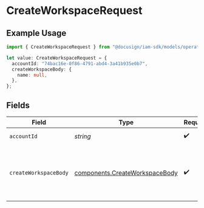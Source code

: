 # CreateWorkspaceRequest

## Example Usage

```typescript
import { CreateWorkspaceRequest } from "@docusign/iam-sdk/models/operations";

let value: CreateWorkspaceRequest = {
  accountId: "74bac16e-0f86-4791-abd4-3a41b935e0b7",
  createWorkspaceBody: {
    name: null,
  },
};
```

## Fields

| Field                                                                            | Type                                                                             | Required                                                                         | Description                                                                      |
| -------------------------------------------------------------------------------- | -------------------------------------------------------------------------------- | -------------------------------------------------------------------------------- | -------------------------------------------------------------------------------- |
| `accountId`                                                                      | *string*                                                                         | :heavy_check_mark:                                                               | The ID of the account                                                            |
| `createWorkspaceBody`                                                            | [components.CreateWorkspaceBody](../../models/components/createworkspacebody.md) | :heavy_check_mark:                                                               | The details of the workspace to be created including the name                    |